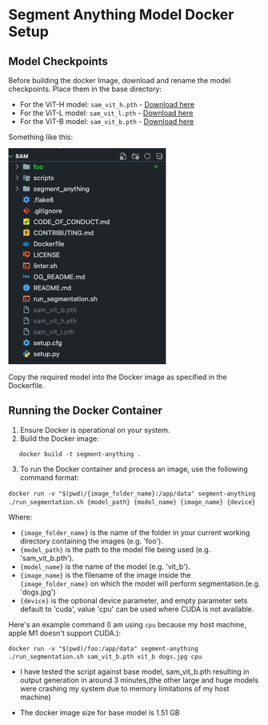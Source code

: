 # Segment Anything Model Docker Setup

## Model Checkpoints

Before building the docker Image, download and rename the model checkpoints. Place them in the base directory:

- For the ViT-H model: `sam_vit_h.pth` - [Download here](https://dl.fbaipublicfiles.com/segment_anything/sam_vit_h_4b8939.pth)
- For the ViT-L model: `sam_vit_l.pth` - [Download here](https://dl.fbaipublicfiles.com/segment_anything/sam_vit_l_0b3195.pth)
- For the ViT-B model: `sam_vit_b.pth` - [Download here](https://dl.fbaipublicfiles.com/segment_anything/sam_vit_b_01ec64.pth)

Something like this:

![Model naming convention for this project](files.png)

Copy the required model into the Docker image as specified in the Dockerfile.

## Running the Docker Container

1. Ensure Docker is operational on your system.
2. Build the Docker image:

```
   docker build -t segment-anything .
```

3. To run the Docker container and process an image, use the following command format:

`docker run -v "$(pwd)/{image_folder_name}:/app/data" segment-anything ./run_segmentation.sh {model_path} {model_name} {image_name} {device}`

Where:

- `{image_folder_name}` is the name of the folder in your current working directory containing the images (e.g. 'foo').
- `{model_path}` is the path to the model file being used (e.g. 'sam_vit_b.pth').
- `{model_name}` is the name of the model (e.g. 'vit_b').
- `{image_name}` is the filename of the image inside the `{image_folder_name}` on which the model will perform segmentation.(e.g. 'dogs.jpg')
- `{device}` is the optional device parameter, and empty parameter sets default to 'cuda', value 'cpu' can be used where CUDA is not available.

Here's an example command (I am using `cpu` because my host machine, apple M1 doesn't support CUDA.):

```
docker run -v "$(pwd)/foo:/app/data" segment-anything ./run_segmentation.sh sam_vit_b.pth vit_b dogs.jpg cpu
```

- I have tested the script against base model, sam_vit_b.pth resulting in output generation in around 3 minutes,(the other large and huge models were crashing my system due to memory limitations of my host machine)

- The docker image size for base model is 1.51 GB
